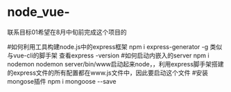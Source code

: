 # node_vue-
联系目标01希望在8月中旬前完成这个项目的

#如何利用工具构建node.js中的express框架
npm i express-generator -g 类似与vue-cli的脚手架
查看express -version
#如何启动内嵌入的server
npm i nodemon
nodemon server/bin/www启动起来node，，利用express脚手架搭建的express文件的所有配置都在www.js文件中，因此要启动这个文件
#安装mongose插件
npm i mongoose --save